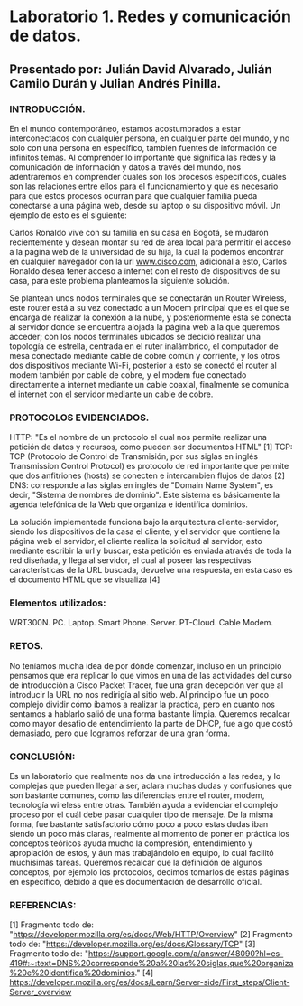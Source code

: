 # Laboratorio 1. Redes y comunicación de datos.

## Presentado por: Julián David Alvarado, Julián Camilo Durán y Julian Andrés Pinilla.

### INTRODUCCIÓN.
En el mundo contemporáneo, estamos acostumbrados a estar interconectados con cualquier persona, en cualquier parte del mundo, y no solo con una persona en específico, también fuentes de información de infinitos temas. Al comprender lo importante que significa las redes y la comunicación de información y datos a través del mundo, nos adentraremos en comprender cuales son los procesos específicos, cuáles son las relaciones entre ellos para el funcionamiento y que es necesario para que estos procesos ocurran para que cualquier familia pueda conectarse a una página web, desde su laptop o su dispositivo móvil. Un ejemplo de esto es el siguiente:

Carlos Ronaldo vive con su familia en su casa en Bogotá, se mudaron recientemente y desean montar su red de área local para permitir el acceso a la página web de la universidad de su hija, la cual la podemos encontrar en cualquier navegador con la url www.cisco.com, adicional a esto, Carlos Ronaldo desea tener acceso a internet con el resto de dispositivos de su casa, para este problema planteamos la siguiente solución.

Se plantean unos nodos terminales que se conectarán un Router Wireless, este router está a su vez conectado a un Modem principal que es el que se encarga de realizar la conexión a la nube, y posteriormente esta se conecta al servidor donde se encuentra alojada la página web a la que queremos acceder; con los nodos terminales ubicados se decidió realizar una topología de estrella, centrada en el ruter inalámbrico, el computador de mesa conectado mediante cable de cobre común y corriente, y los otros dos dispositivos mediante Wi-Fi, posterior a esto se conectó el router al modem también por cable de cobre, y el modem fue conectado directamente a internet mediante un cable coaxial, finalmente se comunica el internet con el servidor mediante un cable de cobre.

### PROTOCOLOS EVIDENCIADOS.
HTTP: "Es el nombre de un protocolo el cual nos permite realizar una petición de datos y recursos, como pueden ser documentos HTML" [1]
TCP: TCP (Protocolo de Control de Transmisión, por sus siglas en inglés Transmission Control Protocol) es protocolo de red importante que permite que dos anfitriones (hosts) se conecten e intercambien flujos de datos [2]
DNS: corresponde a las siglas en inglés de "Domain Name System", es decir, "Sistema de nombres de dominio". Este sistema es básicamente la agenda telefónica de la Web que organiza e identifica dominios.

La solución implementada funciona bajo la arquitectura cliente-servidor, siendo los dispositivos de la casa el cliente, y el servidor que contiene la página web el servidor, el cliente realiza la solicitud al servidor, esto mediante escribir la url y buscar, esta petición es enviada através de toda la red diseñada, y llega al servidor, el cual al poseer las respectivas características de la URL buscada, devuelve una respuesta, en esta caso es el documento HTML que se visualiza [4]

### Elementos utilizados:
WRT300N.
PC.
Laptop.
Smart Phone.
Server.
PT-Cloud.
Cable Modem.

### RETOS.
No teníamos mucha idea de por dónde comenzar, incluso en un principio pensamos que era replicar lo que vimos en una de las actividades del curso de introducción a Cisco Packet Tracer, fue una gran decepción ver que al introducir la URL no nos redirigía al sitio web. Al principio fue un poco complejo dividir cómo íbamos a realizar la practica, pero en cuanto nos sentamos a hablarlo salió de una forma bastante limpia. Queremos recalcar como mayor desafio de entendimiento la parte de DHCP, fue algo que costó demasiado, pero que logramos reforzar de una gran forma.

### CONCLUSIÓN:
Es un laboratorio que realmente nos da una introducción a las redes, y lo complejas que pueden llegar a ser, aclara muchas dudas y confusiones que son bastante comunes, como las diferencias entre el router, modem, tecnología wireless entre otras. También ayuda a evidenciar el complejo proceso por el cuál debe pasar cualquier tipo de mensaje. De la misma forma, fue bastante satisfactorio cómo poco a poco estas dudas iban siendo un poco más claras, realmente al momento de poner en práctica los conceptos teóricos ayuda mucho la compresión, entendimiento y apropiación de estos, y áun más trabajándolo en equipo, lo cuál facilitó muchísimas tareas. Queremos recalcar que la definición de algunos conceptos, por ejemplo los protocolos, decimos tomarlos de estas páginas en específico, debido a que es documentación de desarrollo oficial.

### REFERENCIAS:
[1] Fragmento todo de: "https://developer.mozilla.org/es/docs/Web/HTTP/Overview"
[2] Fragmento todo de: "https://developer.mozilla.org/es/docs/Glossary/TCP"
[3] Fragmento todo de: "https://support.google.com/a/answer/48090?hl=es-419#:~:text=DNS%20corresponde%20a%20las%20siglas,que%20organiza%20e%20identifica%20dominios."
[4] https://developer.mozilla.org/es/docs/Learn/Server-side/First_steps/Client-Server_overview


